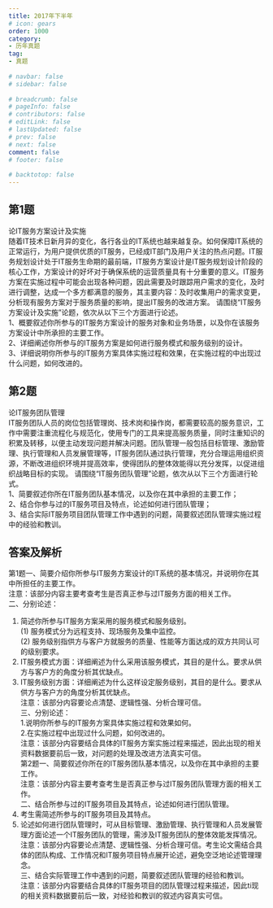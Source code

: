 ```yaml
---  
title: 2017年下半年  
# icon: gears  
order: 1000  
category:  
- 历年真题  
tag:  
- 真题  
  
# navbar: false  
# sidebar: false  
  
# breadcrumb: false  
# pageInfo: false  
# contributors: false  
# editLink: false  
# lastUpdated: false  
# prev: false  
# next: false  
comment: false  
# footer: false  
  
# backtotop: false  
---  
```

## 第1题 ##

论IT服务方案设计及实施  
随着IT技术日新月异的变化，各行各业的IT系统也越来越复杂。如何保障IT系统的正常运行，为用户提供优质的IT服务，已经成IT部门及用户关注的热点问题。IT服务规划设计处于IT服务生命期的最前端，IT服务方案设计是IT服务规划设计阶段的核心工作，方案设计的好坏对于确保系统的运营质量具有十分重要的意义。IT服务方案在实施过程中可能会出现各种问题，因此需要及时跟踪用户需求的变化，及时进行调整，达成一个多方都满意的服务，其主要内容：及时收集用户的需求变更，分析现有服务方案对于服务质量的影响，提出IT服务的改进方案。 请围绕“IT服务方案设计及实施”论题，依次从以下三个方面进行论述。  
1、概要叙述你所参与的IT服务方案设计的服务对象和业务场景，以及你在该服务方案设计中所承担的主要工作。  
2、详细阐述你所参与的IT服务方案是如何进行服务模式和服务级别的设计。  
3、详细说明你所参与的IT服务方案具体实施过程和效果，在实施过程的中出现过什么问题，如何改进的。  


## 第2题 ##

论IT服务团队管理  
IT服务团队人员的岗位包括管理岗、技术岗和操作岗，都需要较高的服务意识，工作中需要注重流程化与规范化，使用专门的工具来提高服务质量，同时注重知识的积累及转移，以便主动发现问题并解决问题。团队管理一般包括目标管理、激励管理、执行管理和人员发展管理等，IT服务团队通过执行管理，充分合理运用组织资源，不断改进组织环境并提高效率，使得团队的整体效能得以充分发挥，以促进组织战略目标的实现。 请围绕“IT服务团队管理”论题，依次从以下三个方面进行轮式。  
1、简要叙述你所在IT服务团队基本情况，以及你在其中承担的主要工作；  
2、结合你参与过的IT服务项目及特点，论述如何进行团队管理；  
3、结合实际IT服务项目团队管理工作中遇到的问题，简要叙述团队管理实施过程中的经验和教训。  
  


## 答案及解析 ##

  

第1题一、简要介绍你所参与IT服务方案设计的IT系统的基本情况，并说明你在其中所担任的主要工作。  
注意：该部分内容主要考查考生是否真正参与过IT服务方面的相关工作。  
二、分别论述：  
1. 简述你所参与IT服务方案采用的服务模式和服务级别。  
(1) 服务模式分为远程支持、现场服务及集中监控。  
(2) 服务级别指供方与客户方就服务的质量、性能等方面达成的双方共同认可的级别要求。  
2. IT服务模式方面：详细阐述为什么采用该服务模式，其目的是什么。要求从供方与客户方的角度分析其优缺点。  
3. IT服务级别方面：详细阐述为什么这样设定服务级别，其目的是什么。要求从供方与客户方的角度分析其优缺点。  
注意：该部分内容要论点清楚、逻辑性强、分析合理可信。  
三、分别论述：  
1.说明你所参与的IT服务方案具体实施过程和效果如何。  
2.在实施过程中出现过什么问题，如何改进的。  
注意：该部分内容要结合具体的IT服务方案实施过程来描述，因此出现的相关资料数据要前后一致，对问题的处理及改进方法真实可信。  
第2题一、简要叙述你所在的IT服务团队基本情况，以及你在其中承担的主要工作。  
注意：该部分内容主要考查考生是否真正参与过IT服务团队管理方面的相关工作。  
二、结合所参与过的IT服务项目及其特点，论述如何进行团队管理。  
1. 考生需简述所参与的IT服务项目及其特点。  
2. 论述如何进行团队管理时，可从目标管理、激励管理、执行管理和人员发展管理方面论述一个IT服务团队的管理，需涉及IT服务团队的整体效能发挥情况。  
注意：该部分内容要论点清楚、逻辑性强、分析合理可信。考生论文需结合具体的团队构成、工作情况和IT服务项目特点展开论述，避免空泛地论述管理理念。  
三、结合实际管理工作中遇到的问题，简要叙述团队管理的经验和教训。  
注意：该部分内容要结合具体的IT服务项目的团队管理过程来描述，因此ti现的相关资料数据要前后一致，对经验和教训的叙述内容真实可信。  

